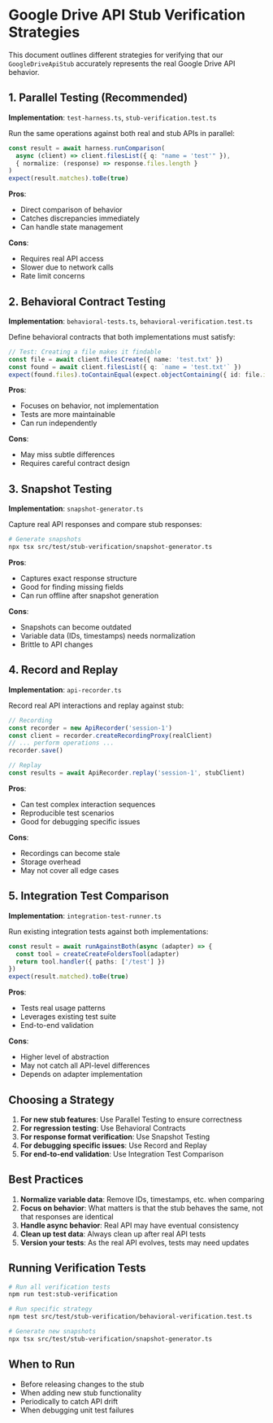 # Google Drive API Stub Verification Strategies

This document outlines different strategies for verifying that our `GoogleDriveApiStub` accurately represents the real Google Drive API behavior.

## 1. Parallel Testing (Recommended)

**Implementation**: `test-harness.ts`, `stub-verification.test.ts`

Run the same operations against both real and stub APIs in parallel:

```typescript
const result = await harness.runComparison(
  async (client) => client.filesList({ q: "name = 'test'" }),
  { normalize: (response) => response.files.length }
)
expect(result.matches).toBe(true)
```

**Pros**:
- Direct comparison of behavior
- Catches discrepancies immediately
- Can handle state management

**Cons**:
- Requires real API access
- Slower due to network calls
- Rate limit concerns

## 2. Behavioral Contract Testing

**Implementation**: `behavioral-tests.ts`, `behavioral-verification.test.ts`

Define behavioral contracts that both implementations must satisfy:

```typescript
// Test: Creating a file makes it findable
const file = await client.filesCreate({ name: 'test.txt' })
const found = await client.filesList({ q: `name = 'test.txt'` })
expect(found.files).toContainEqual(expect.objectContaining({ id: file.id }))
```

**Pros**:
- Focuses on behavior, not implementation
- Tests are more maintainable
- Can run independently

**Cons**:
- May miss subtle differences
- Requires careful contract design

## 3. Snapshot Testing

**Implementation**: `snapshot-generator.ts`

Capture real API responses and compare stub responses:

```bash
# Generate snapshots
npx tsx src/test/stub-verification/snapshot-generator.ts
```

**Pros**:
- Captures exact response structure
- Good for finding missing fields
- Can run offline after snapshot generation

**Cons**:
- Snapshots can become outdated
- Variable data (IDs, timestamps) needs normalization
- Brittle to API changes

## 4. Record and Replay

**Implementation**: `api-recorder.ts`

Record real API interactions and replay against stub:

```typescript
// Recording
const recorder = new ApiRecorder('session-1')
const client = recorder.createRecordingProxy(realClient)
// ... perform operations ...
recorder.save()

// Replay
const results = await ApiRecorder.replay('session-1', stubClient)
```

**Pros**:
- Can test complex interaction sequences
- Reproducible test scenarios
- Good for debugging specific issues

**Cons**:
- Recordings can become stale
- Storage overhead
- May not cover all edge cases

## 5. Integration Test Comparison

**Implementation**: `integration-test-runner.ts`

Run existing integration tests against both implementations:

```typescript
const result = await runAgainstBoth(async (adapter) => {
  const tool = createCreateFoldersTool(adapter)
  return tool.handler({ paths: ['/test'] })
})
expect(result.matched).toBe(true)
```

**Pros**:
- Tests real usage patterns
- Leverages existing test suite
- End-to-end validation

**Cons**:
- Higher level of abstraction
- May not catch all API-level differences
- Depends on adapter implementation

## Choosing a Strategy

1. **For new stub features**: Use Parallel Testing to ensure correctness
2. **For regression testing**: Use Behavioral Contracts 
3. **For response format verification**: Use Snapshot Testing
4. **For debugging specific issues**: Use Record and Replay
5. **For end-to-end validation**: Use Integration Test Comparison

## Best Practices

1. **Normalize variable data**: Remove IDs, timestamps, etc. when comparing
2. **Focus on behavior**: What matters is that the stub behaves the same, not that responses are identical
3. **Handle async behavior**: Real API may have eventual consistency
4. **Clean up test data**: Always clean up after real API tests
5. **Version your tests**: As the real API evolves, tests may need updates

## Running Verification Tests

```bash
# Run all verification tests
npm run test:stub-verification

# Run specific strategy
npm test src/test/stub-verification/behavioral-verification.test.ts

# Generate new snapshots
npx tsx src/test/stub-verification/snapshot-generator.ts
```

## When to Run

- Before releasing changes to the stub
- When adding new stub functionality
- Periodically to catch API drift
- When debugging unit test failures